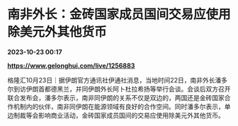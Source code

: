 # 南非外长：金砖国家成员国间交易应使用除美元外其他货币

**2023-10-23 00:17**

**https://www.gelonghui.com/live/1256883**

格隆汇10月23日｜据伊朗官方通讯社伊通社消息，当地时间22日，南非外长潘多尔到访伊朗首都德黑兰，并同伊朗外长阿卜杜拉希扬等举行会谈。会谈后双方召开联合发布会，潘多尔表示，南非同伊朗的关系不仅是双边的，两国还是金砖国家合作机制内的伙伴，南非同伊朗在能源领域有良好的合作空间。同时潘多尔表示，单边制裁等会影响商业活动，金砖国家成员国间的交易应使用除美元外其他货币。